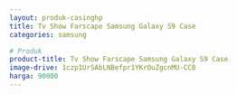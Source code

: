 ```yaml
---
layout: produk-casinghp
title: Tv Show Farscape Samsung Galaxy S9 Case
categories: samsung

# Produk
product-title: Tv Show Farscape Samsung Galaxy S9 Case
image-drive: 1czp1UrSAbLNBefpr1YKrOuZgcnMU-CC0
harga: 90000
---
```

